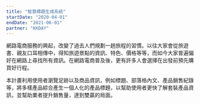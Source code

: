 ```yaml
---
title: "智慧標題生成系統"
startDate: "2020-04-01"
endDate: "2021-06-01"
partner: "KKDAY"
---
```


網路電商服務的興起，改變了過去人們規劃一趟旅程的習慣。以往大家會從旅遊書、親友口耳相傳中，得知旅遊景點的資訊、特色、價格等等，而如今大家普遍偏好在網路上尋找所有資訊。在網路電商普及後，更有許多人會選擇在出發前預先購買好行程。

本計畫利用使用者瀏覽足跡以及商品資訊，例如標題、部落格內文、產品銷售紀錄等，將多樣產品綜合產生一個人化的產品標題，以幫助使用者更快了解套裝產品資訊，並幫助業者提升銷售量，達到雙贏的局面。
